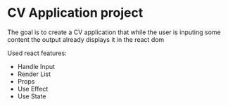 # CV Application project

The goal is to create a CV application that while the user is inputing some content the output already displays it in the react dom

Used react features:

- Handle Input
- Render List
- Props
- Use Effect
- Use State
